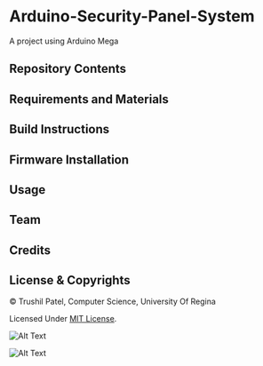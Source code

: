 # Arduino-Security-Panel-System
A project using Arduino Mega

## Repository Contents

## Requirements and Materials


## Build Instructions

## Firmware Installation

## Usage

## Team

## Credits

## License & Copyrights

© Trushil Patel, Computer Science, University Of Regina

Licensed Under [MIT License](LICENSE).


![Alt Text](https://github.com/trushil/Arduino-Security-Panel-System/blob/master/img/open-close-fromkeypad.gif)

![Alt Text](https://github.com/trushil/Arduino-Security-Panel-System/blob/master/img/open-close-fromwebpage.gif)
